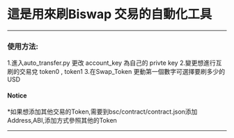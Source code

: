 <h1>這是用來刷Biswap 交易的自動化工具</h1>
<hr>
<h3>使用方法:</h3>
1.進入auto_transfer.py 更改 account_key 為自己的 privte key
2.變更想進行互刷的交易兌 token0 , token1
3.在Swap_Token 更動第一個數字可選擇要刷多少的USD

<h4>Notice</h4>
*如果想添加其他交易的Token,需要到bsc/contract/contract.json添加Address,ABI,添加方式參照其他的Token
<hr>
